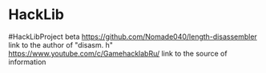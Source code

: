 # HackLib
#HackLibProject beta
https://github.com/Nomade040/length-disassembler link to the author of "disasm. h"
https://www.youtube.com/c/GamehacklabRu/ link to the source of information
